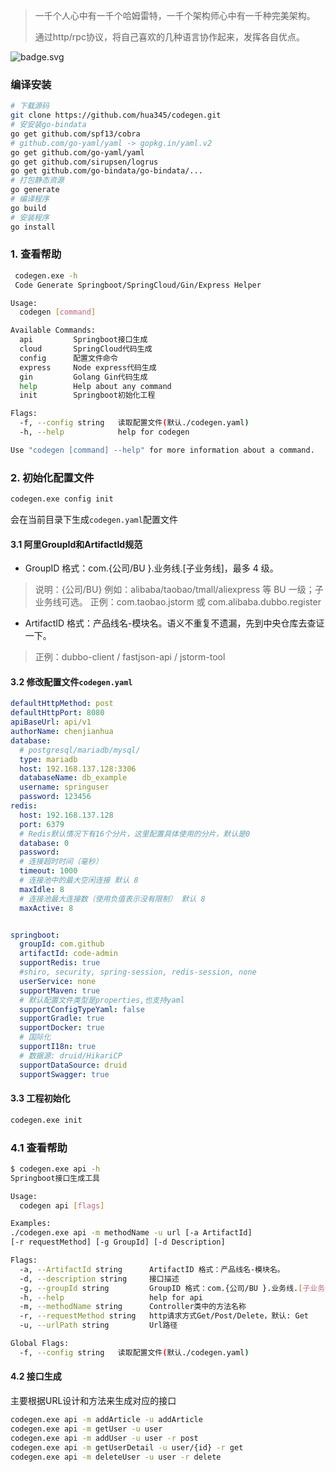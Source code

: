 > 一千个人心中有一千个哈姆雷特，一千个架构师心中有一千种完美架构。
>
> 通过http/rpc协议，将自己喜欢的几种语言协作起来，发挥各自优点。

![badge.svg](https://github.com/hua345/codegen/workflows/Go/badge.svg)

### 编译安装

```bash
# 下载源码
git clone https://github.com/hua345/codegen.git
# 安安装go-bindata
go get github.com/spf13/cobra
# github.com/go-yaml/yaml -> gopkg.in/yaml.v2
go get github.com/go-yaml/yaml
go get github.com/sirupsen/logrus
go get github.com/go-bindata/go-bindata/...
# 打包静态资源
go generate
# 编译程序
go build
# 安装程序
go install
```

### 1. 查看帮助

```bash
 codegen.exe -h
 Code Generate Springboot/SpringCloud/Gin/Express Helper

Usage:
  codegen [command]

Available Commands:
  api         Springboot接口生成
  cloud       SpringCloud代码生成
  config      配置文件命令
  express     Node express代码生成
  gin         Golang Gin代码生成
  help        Help about any command
  init        Springboot初始化工程

Flags:
  -f, --config string   读取配置文件(默认./codegen.yaml)
  -h, --help            help for codegen

Use "codegen [command] --help" for more information about a command.
```

### 2. 初始化配置文件

```bash
codegen.exe config init
```

会在当前目录下生成`codegen.yaml`配置文件

#### 3.1 阿里GroupId和ArtifactId规范

- GroupID 格式：com.{公司/BU }.业务线.[子业务线]，最多 4 级。

> 说明：{公司/BU} 例如：alibaba/taobao/tmall/aliexpress 等 BU 一级；子业务线可选。
正例：com.taobao.jstorm 或 com.alibaba.dubbo.register

- ArtifactID 格式：产品线名-模块名。语义不重复不遗漏，先到中央仓库去查证一下。
  
> 正例：dubbo-client / fastjson-api / jstorm-tool

#### 3.2 修改配置文件`codegen.yaml`

```yaml
defaultHttpMethod: post
defaultHttpPort: 8080
apiBaseUrl: api/v1
authorName: chenjianhua
database:
  # postgresql/mariadb/mysql/
  type: mariadb
  host: 192.168.137.128:3306
  databaseName: db_example
  username: springuser
  password: 123456
redis:
  host: 192.168.137.128
  port: 6379
  # Redis默认情况下有16个分片，这里配置具体使用的分片，默认是0
  database: 0
  password:
  # 连接超时时间（毫秒）
  timeout: 1000
  # 连接池中的最大空闲连接 默认 8
  maxIdle: 8
  # 连接池最大连接数（使用负值表示没有限制） 默认 8
  maxActive: 8


springboot:
  groupId: com.github
  artifactId: code-admin
  supportRedis: true
  #shiro, security, spring-session, redis-session, none
  userService: none
  supportMaven: true
  # 默认配置文件类型是properties,也支持yaml
  supportConfigTypeYaml: false
  supportGradle: true
  supportDocker: true
  # 国际化
  supportI18n: true
  # 数据源: druid/HikariCP
  supportDataSource: druid
  supportSwagger: true
```

#### 3.3 工程初始化

```bash
codegen.exe init
```

### 4.1 查看帮助

```bash
$ codegen.exe api -h
Springboot接口生成工具

Usage:
  codegen api [flags]

Examples:
./codegen.exe api -m methodName -u url [-a ArtifactId]
[-r requestMethod] [-g GroupId] [-d Description]

Flags:
  -a, --ArtifactId string      ArtifactID 格式：产品线名-模块名。
  -d, --description string     接口描述
  -g, --groupId string         GroupID 格式：com.{公司/BU }.业务线.[子业务线]
  -h, --help                   help for api
  -m, --methodName string      Controller类中的方法名称
  -r, --requestMethod string   http请求方式Get/Post/Delete，默认: Get
  -u, --urlPath string         Url路径

Global Flags:
  -f, --config string   读取配置文件(默认./codegen.yaml)
```

#### 4.2 接口生成

主要根据URL设计和方法来生成对应的接口

```bash
codegen.exe api -m addArticle -u addArticle
codegen.exe api -m getUser -u user
codegen.exe api -m addUser -u user -r post
codegen.exe api -m getUserDetail -u user/{id} -r get
codegen.exe api -m deleteUser -u user -r delete
```
